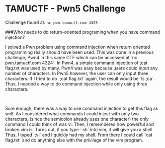 # TAMUCTF - Pwn5 Challenge

Challenge found at: `nc pwn.tamuctf.com 4325`

###Who needs to do return-oriented programing when you have command injection?
<p>I solved a Pwn problem using command injection when return oriented programming really should have been used.  This was done in a previous challenge, Pwn4 in this same CTF which can be accessed at `nc pwn.tamuctf.com 4324`.  In Pwn4, a simple command injection of ;cat flag.txt was used by many.  Pwn4 was easy because users could input any number of characters.  In Pwn5 however, the user can only input three characters.  If I tried to do `;cat flag.txt` again, the result would be `ls ;ca`.  Thus, I needed a way to do command injection while only using three characters.</p>
<br>
<p>Sure enough, there was a way to use command injection to get this flag as well.  As I considered what commands I could inject with only two characters, (since the semicolon already uses one character) the only command I could think of was vi.  Then, I remembered how powerful and broken vim is.  Turns out, if you type `:sh` into vim, it will give you a shell.  Thus, I typed `;vi` and I quickly had my shell.  From there I could call `cat flag.txt` and do anything else with the privilege of the vim program.</p>

